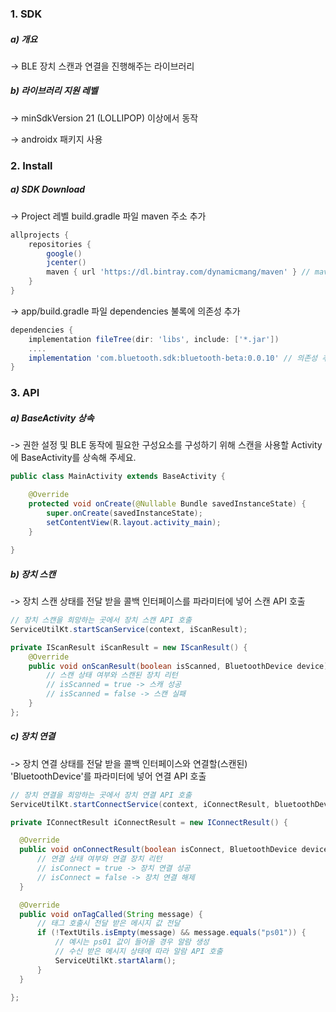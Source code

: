 ### 1. SDK

##### <a id="FUNCTION"></a> a) 개요
-> BLE 장치 스캔과 연결을 진행해주는 라이브러리

##### <a id="FUNCTION"></a> b) 라이브러리 지원 레벨

-> minSdkVersion 21 (LOLLIPOP) 이상에서 동작

-> androidx 패키지 사용

### 2. Install

##### <a id="DOWNLOAD"></a> a) SDK Download

-> Project 레벨 build.gradle 파일 maven 주소 추가
```gradle
allprojects {
    repositories {
        google()
        jcenter()
        maven { url 'https://dl.bintray.com/dynamicmang/maven' } // maven 주소 추가
    }
}
```

-> app/build.gradle 파일 dependencies 불록에 의존성 추가
```gradle
dependencies {
    implementation fileTree(dir: 'libs', include: ['*.jar']) 
    ....
    implementation 'com.bluetooth.sdk:bluetooth-beta:0.0.10' // 의존성 추가
}
```

### 3. API

##### <a id="API_1"></a> a) BaseActivity 상속
-> 권한 설정 및 BLE 동작에 필요한 구성요소를 구성하기 위해 스캔을 사용할 Activity에 BaseActivity를 상속해 주세요.

```java
public class MainActivity extends BaseActivity {

    @Override
    protected void onCreate(@Nullable Bundle savedInstanceState) {
        super.onCreate(savedInstanceState);
        setContentView(R.layout.activity_main);
    }
    
}
```

##### <a id="API_1"></a> b) 장치 스캔

-> 장치 스캔 상태를 전달 받을 콜백 인터페이스를 파라미터에 넣어 스캔 API 호출

```java
// 장치 스캔을 희망하는 곳에서 장치 스캔 API 호출
ServiceUtilKt.startScanService(context, iScanResult);
```

```java
private IScanResult iScanResult = new IScanResult() {
    @Override
    public void onScanResult(boolean isScanned, BluetoothDevice device) {
        // 스캔 상태 여부와 스캔된 장치 리턴
        // isScanned = true -> 스캐 성공
        // isScanned = false -> 스캔 실패
    }
};
```

##### <a id="API_2"></a> c) 장치 연결

-> 장치 연결 상태를 전달 받을 콜백 인터페이스와 연결할(스캔된) 'BluetoothDevice'를 파라미터에 넣어 연결 API 호출

```java
// 장치 연결을 희망하는 곳에서 장치 연결 API 호출
ServiceUtilKt.startConnectService(context, iConnectResult, bluetoothDevice);
```
```java
private IConnectResult iConnectResult = new IConnectResult() {

  @Override
  public void onConnectResult(boolean isConnect, BluetoothDevice device) {
      // 연결 상태 여부와 연결 장치 리턴
      // isConnect = true -> 장치 연결 성공
      // isConnect = false -> 장치 연결 해제
  }

  @Override
  public void onTagCalled(String message) {
      // 태그 호출시 전달 받은 메시지 값 전달
      if (!TextUtils.isEmpty(message) && message.equals("ps01")) {
          // 예시는 ps01 값이 들어올 경우 알람 생성
          // 수신 받은 메시지 상태에 따라 알람 API 호출
          ServiceUtilKt.startAlarm();
      }
  }

};
```
